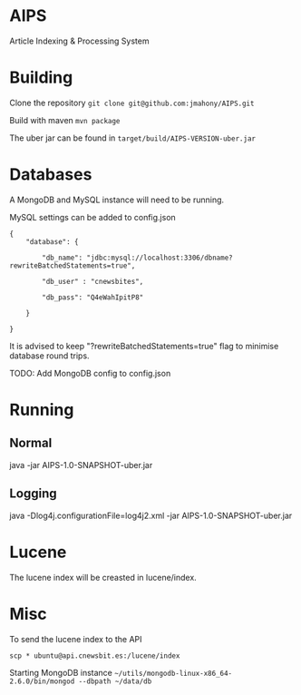 AIPS
=====
Article Indexing & Processing System

# Building
Clone the repository
```git clone git@github.com:jmahony/AIPS.git```

Build with maven
```mvn package```

The uber jar can be found in
```target/build/AIPS-VERSION-uber.jar```

# Databases
A MongoDB and MySQL instance will need to be running.

MySQL settings can be added to config.json

```
{
    "database": {

        "db_name": "jdbc:mysql://localhost:3306/dbname?rewriteBatchedStatements=true",

        "db_user" : "cnewsbites",

        "db_pass": "Q4eWahIpitP8"

    }

}
```

It is advised to keep "?rewriteBatchedStatements=true" flag to minimise database round trips.

TODO: Add MongoDB config to config.json

# Running
## Normal
java -jar AIPS-1.0-SNAPSHOT-uber.jar

## Logging
java -Dlog4j.configurationFile=log4j2.xml -jar AIPS-1.0-SNAPSHOT-uber.jar

# Lucene
The lucene index will be creasted in lucene/index.

# Misc
To send the lucene index to the API

```scp * ubuntu@api.cnewsbit.es:/lucene/index```

Starting MongoDB instance
```~/utils/mongodb-linux-x86_64-2.6.0/bin/mongod --dbpath ~/data/db```
